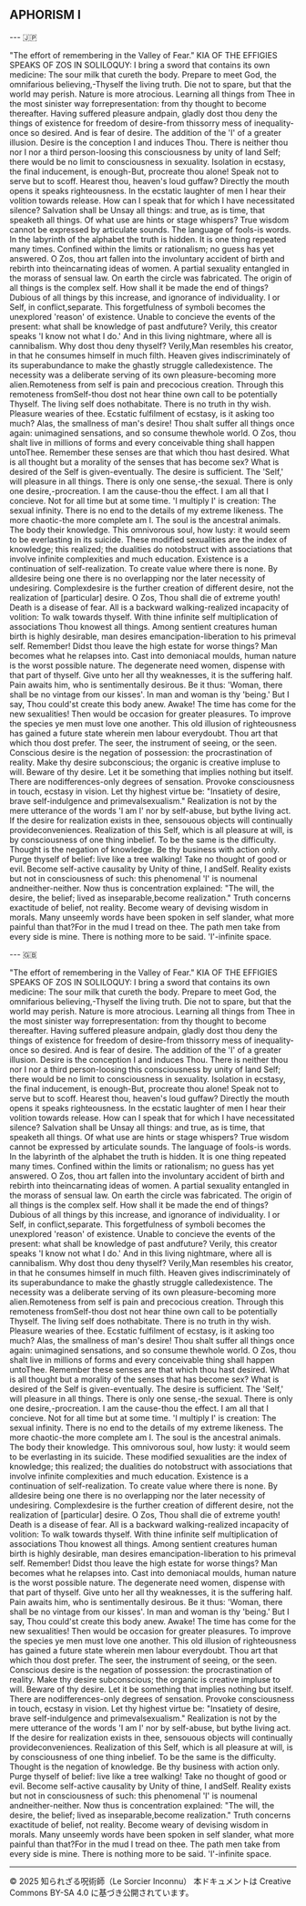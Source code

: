 ## APHORISM I

--- 🇯🇵

"The effort of remembering in the Valley of Fear."
KIA OF THE EFFIGIES SPEAKS OF ZOS IN SOLILOQUY:
I bring a sword that contains its own medicine: The sour milk that cureth the body.
Prepare to meet God, the omnifarious believing,-Thyself the living truth.
Die not to spare, but that the world may perish.
Nature is more atrocious. Learning all things from Thee in the most sinister way forrepresentation: from thy thought to become thereafter. Having suffered pleasure andpain, gladly dost thou deny the things of existence for freedom of desire-from thissorry mess of inequality-once so desired.
And is fear of desire. The addition of the 'I' of a greater illusion.
Desire is the conception I and induces Thou.
There is neither thou nor I nor a third person-loosing this consciousness by unity of Iand Self; there would be no limit to consciousness in sexuality.
Isolation in ecstasy, the final inducement, is enough-But, procreate thou alone!
Speak not to serve but to scoff. Hearest thou, heaven's loud guffaw?
Directly the mouth opens it speaks righteousness.
In the ecstatic laughter of men I hear their volition towards release.
How can I speak that for which I have necessitated silence?
Salvation shall be Unsay all things: and true, as is time, that speaketh all things.
Of what use are hints or stage whispers?
True wisdom cannot be expressed by articulate sounds.
The language of fools-is words.
In the labyrinth of the alphabet the truth is hidden.
It is one thing repeated many times.
Confined within the limits or rationalism; no guess has yet answered.
O Zos, thou art fallen into the involuntary accident of birth and rebirth into theincarnating ideas of women.
A partial sexuality entangled in the morass of sensual law.
On earth the circle was fabricated.
The origin of all things is the complex self. How shall it be made the end of things?
Dubious of all things by this increase, and ignorance of individuality. I or Self, in conflict,separate.
This forgetfulness of symboli becomes the unexplored 'reason' of existence.
Unable to concieve the events of the present: what shall be knowledge of past andfuture? Verily, this creator speaks 'I know not what I do.'
And in this living nightmare, where all is cannibalism. Why dost thou deny thyself? Verily,Man resembles his creator, in that he consumes himself in much filth.
Heaven gives indiscriminately of its superabundance to make the ghastly struggle calledexistence.
The necessity was a deliberate serving of its own pleasure-becoming more alien.Remoteness from self is pain and precocious creation. Through this remoteness fromSelf-thou dost not hear thine own call to be potentially Thyself. The living self does nothabitate.
There is no truth in thy wish. Pleasure wearies of thee.
Ecstatic fulfilment of ecstasy, is it asking too much?
Alas, the smallness of man's desire!
Thou shalt suffer all things once again: unimagined sensations, and so consume thewhole world.
O Zos, thou shalt live in millions of forms and every conceivable thing shall happen untoThee.
Remember these senses are that which thou hast desired.
What is all thought but a morality of the senses that has become sex?
What is desired of the Self is given-eventually.
The desire is sufficient. The 'Self,' will pleasure in all things.
There is only one sense,-the sexual. There is only one desire,-procreation.
I am the cause-thou the effect.
I am all that I concieve. Not for all time but at some time.
'I multiply I' is creation: The sexual infinity.
There is no end to the details of my extreme likeness.
The more chaotic-the more complete am I.
The soul is the ancestral animals. The body their knowledge.
This omnivorous soul, how lusty: it would seem to be everlasting in its suicide.
These modified sexualities are the index of knowledge; this realized; the dualities do notobstruct with associations that involve infinite complexities and much education.
Existence is a continuation of self-realization. To create value where there is none. By alldesire being one there is no overlapping nor the later necessity of undesiring. Complexdesire is the further creation of different desire, not the realization of [particular] desire.
O Zos, Thou shall die of extreme youth! Death is a disease of fear.
All is a backward walking-realized incapacity of volition: To walk towards thyself.
With thine infinite self multiplication of associations Thou knowest all things.
Among sentient creatures human birth is highly desirable, man desires emancipation-liberation to his primeval self.
Remember! Didst thou leave the high estate for worse things?
Man becomes what he relapses into.
Cast into demoniacal moulds, human nature is the worst possible nature.
The degenerate need women, dispense with that part of thyself.
Give unto her all thy weaknesses, it is the suffering half.
Pain awaits him, who is sentimentally desirous.
Be it thus: 'Woman, there shall be no vintage from our kisses'.
In man and woman is thy 'being.' But I say, Thou could'st create this body anew.
Awake! The time has come for the new sexualities!
Then would be occasion for greater pleasures.
To improve the species ye men must love one another.
This old illusion of righteousness has gained a future state wherein men labour everydoubt.
Thou art that which thou dost prefer. The seer, the instrument of seeing, or the seen.
Conscious desire is the negation of possession: the procrastination of reality.
Make thy desire subconscious; the organic is creative impluse to will.
Beware of thy desire. Let it be something that implies nothing but itself. There are nodifferences-only degrees of sensation.
Provoke consciousness in touch, ecstasy in vision.
Let thy highest virtue be: "Insatiety of desire, brave self-indulgence and primevalsexualism."
Realization is not by the mere utterance of the words 'I am I' nor by self-abuse, but bythe living act.
If the desire for realization exists in thee, sensouous objects will continually provideconveniences.
Realization of this Self, which is all pleasure at will, is by consciousness of one thing inbelief. To be the same is the difficulty.
Thought is the negation of knowledge. Be thy business with action only.
Purge thyself of belief: live like a tree walking!
Take no thought of good or evil. Become self-active causality by Unity of thine, I andSelf.
Reality exists but not in consciousness of such: this phenomenal 'I' is noumenal andneither-neither.
Now thus is concentration explained: "The will, the desire, the belief; lived as inseparable,become realization."
Truth concerns exactitude of belief, not reality.
Become weary of devising wisdom in morals.
Many unseemly words have been spoken in self slander, what more painful than that?For in the mud I tread on thee. The path men take from every side is mine.
There is nothing more to be said.
'I'-infinite space.

--- 🇬🇧

"The effort of remembering in the Valley of Fear."
KIA OF THE EFFIGIES SPEAKS OF ZOS IN SOLILOQUY:
I bring a sword that contains its own medicine: The sour milk that cureth the body.
Prepare to meet God, the omnifarious believing,-Thyself the living truth.
Die not to spare, but that the world may perish.
Nature is more atrocious. Learning all things from Thee in the most sinister way forrepresentation: from thy thought to become thereafter. Having suffered pleasure andpain, gladly dost thou deny the things of existence for freedom of desire-from thissorry mess of inequality-once so desired.
And is fear of desire. The addition of the 'I' of a greater illusion.
Desire is the conception I and induces Thou.
There is neither thou nor I nor a third person-loosing this consciousness by unity of Iand Self; there would be no limit to consciousness in sexuality.
Isolation in ecstasy, the final inducement, is enough-But, procreate thou alone!
Speak not to serve but to scoff. Hearest thou, heaven's loud guffaw?
Directly the mouth opens it speaks righteousness.
In the ecstatic laughter of men I hear their volition towards release.
How can I speak that for which I have necessitated silence?
Salvation shall be Unsay all things: and true, as is time, that speaketh all things.
Of what use are hints or stage whispers?
True wisdom cannot be expressed by articulate sounds.
The language of fools-is words.
In the labyrinth of the alphabet the truth is hidden.
It is one thing repeated many times.
Confined within the limits or rationalism; no guess has yet answered.
O Zos, thou art fallen into the involuntary accident of birth and rebirth into theincarnating ideas of women.
A partial sexuality entangled in the morass of sensual law.
On earth the circle was fabricated.
The origin of all things is the complex self. How shall it be made the end of things?
Dubious of all things by this increase, and ignorance of individuality. I or Self, in conflict,separate.
This forgetfulness of symboli becomes the unexplored 'reason' of existence.
Unable to concieve the events of the present: what shall be knowledge of past andfuture? Verily, this creator speaks 'I know not what I do.'
And in this living nightmare, where all is cannibalism. Why dost thou deny thyself? Verily,Man resembles his creator, in that he consumes himself in much filth.
Heaven gives indiscriminately of its superabundance to make the ghastly struggle calledexistence.
The necessity was a deliberate serving of its own pleasure-becoming more alien.Remoteness from self is pain and precocious creation. Through this remoteness fromSelf-thou dost not hear thine own call to be potentially Thyself. The living self does nothabitate.
There is no truth in thy wish. Pleasure wearies of thee.
Ecstatic fulfilment of ecstasy, is it asking too much?
Alas, the smallness of man's desire!
Thou shalt suffer all things once again: unimagined sensations, and so consume thewhole world.
O Zos, thou shalt live in millions of forms and every conceivable thing shall happen untoThee.
Remember these senses are that which thou hast desired.
What is all thought but a morality of the senses that has become sex?
What is desired of the Self is given-eventually.
The desire is sufficient. The 'Self,' will pleasure in all things.
There is only one sense,-the sexual. There is only one desire,-procreation.
I am the cause-thou the effect.
I am all that I concieve. Not for all time but at some time.
'I multiply I' is creation: The sexual infinity.
There is no end to the details of my extreme likeness.
The more chaotic-the more complete am I.
The soul is the ancestral animals. The body their knowledge.
This omnivorous soul, how lusty: it would seem to be everlasting in its suicide.
These modified sexualities are the index of knowledge; this realized; the dualities do notobstruct with associations that involve infinite complexities and much education.
Existence is a continuation of self-realization. To create value where there is none. By alldesire being one there is no overlapping nor the later necessity of undesiring. Complexdesire is the further creation of different desire, not the realization of [particular] desire.
O Zos, Thou shall die of extreme youth! Death is a disease of fear.
All is a backward walking-realized incapacity of volition: To walk towards thyself.
With thine infinite self multiplication of associations Thou knowest all things.
Among sentient creatures human birth is highly desirable, man desires emancipation-liberation to his primeval self.
Remember! Didst thou leave the high estate for worse things?
Man becomes what he relapses into.
Cast into demoniacal moulds, human nature is the worst possible nature.
The degenerate need women, dispense with that part of thyself.
Give unto her all thy weaknesses, it is the suffering half.
Pain awaits him, who is sentimentally desirous.
Be it thus: 'Woman, there shall be no vintage from our kisses'.
In man and woman is thy 'being.' But I say, Thou could'st create this body anew.
Awake! The time has come for the new sexualities!
Then would be occasion for greater pleasures.
To improve the species ye men must love one another.
This old illusion of righteousness has gained a future state wherein men labour everydoubt.
Thou art that which thou dost prefer. The seer, the instrument of seeing, or the seen.
Conscious desire is the negation of possession: the procrastination of reality.
Make thy desire subconscious; the organic is creative impluse to will.
Beware of thy desire. Let it be something that implies nothing but itself. There are nodifferences-only degrees of sensation.
Provoke consciousness in touch, ecstasy in vision.
Let thy highest virtue be: "Insatiety of desire, brave self-indulgence and primevalsexualism."
Realization is not by the mere utterance of the words 'I am I' nor by self-abuse, but bythe living act.
If the desire for realization exists in thee, sensouous objects will continually provideconveniences.
Realization of this Self, which is all pleasure at will, is by consciousness of one thing inbelief. To be the same is the difficulty.
Thought is the negation of knowledge. Be thy business with action only.
Purge thyself of belief: live like a tree walking!
Take no thought of good or evil. Become self-active causality by Unity of thine, I andSelf.
Reality exists but not in consciousness of such: this phenomenal 'I' is noumenal andneither-neither.
Now thus is concentration explained: "The will, the desire, the belief; lived as inseparable,become realization."
Truth concerns exactitude of belief, not reality.
Become weary of devising wisdom in morals.
Many unseemly words have been spoken in self slander, what more painful than that?For in the mud I tread on thee. The path men take from every side is mine.
There is nothing more to be said.
'I'-infinite space.

---

© 2025 知られざる呪術師（Le Sorcier Inconnu）
本ドキュメントは Creative Commons BY-SA 4.0 に基づき公開されています。
